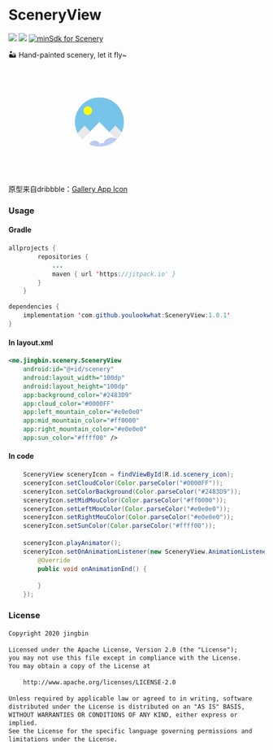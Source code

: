 # SceneryView
<img width="119" height=“19” src="https://www.cleveroad.com/public/comercial/label-android.svg"/> [![](https://jitpack.io/v/youlookwhat/SceneryView.svg)](https://jitpack.io/#youlookwhat/SceneryView) [![minSdk for Scenery](https://img.shields.io/badge/minSdk-15-green.svg)](#)

🏜 Hand-painted scenery, let it fly~

<!--<div align=center><img width="355" height=“208” src="https://github.com/youlookwhat/Scenery/blob/master/art/SceneryView.gif?raw=true"/></div>-->

<!--<img alt="Scenery is an android library" src="https://www.cleveroad.com/public/comercial/label-android.svg" height="19">--> 

![](https://github.com/youlookwhat/Scenery/blob/master/art/SceneryView.gif)

原型来自dribbble：[Gallery App Icon](https://dribbble.com/shots/4761564)


### Usage
#### Gradle
```java
allprojects {
		repositories {
			...
			maven { url 'https://jitpack.io' }
		}
	}
```

```java
dependencies {
	implementation 'com.github.youlookwhat:SceneryView:1.0.1'
}
```

#### In layout.xml
```xml
<me.jingbin.scenery.SceneryView
    android:id="@+id/scenery"
    android:layout_width="100dp"
    android:layout_height="100dp"
    app:background_color="#2483D9"
    app:cloud_color="#0000FF"
    app:left_mountain_color="#e0e0e0"
    app:mid_mountain_color="#ff0000"
    app:right_mountain_color="#e0e0e0"
    app:sun_color="#ffff00" />
```

#### In code
```java
	SceneryView sceneryIcon = findViewById(R.id.scenery_icon);
	sceneryIcon.setCloudColor(Color.parseColor("#0000FF"));
	sceneryIcon.setColorBackground(Color.parseColor("#2483D9"));
	sceneryIcon.setMidMouColor(Color.parseColor("#ff0000"));
	sceneryIcon.setLeftMouColor(Color.parseColor("#e0e0e0"));
	sceneryIcon.setRightMouColor(Color.parseColor("#e0e0e0"));
	sceneryIcon.setSunColor(Color.parseColor("#ffff00"));
	
	sceneryIcon.playAnimator();
	sceneryIcon.setOnAnimationListener(new SceneryView.AnimationListener() {
	    @Override
	    public void onAnimationEnd() {
	
	    }
	});
```

### License
```
Copyright 2020 jingbin

Licensed under the Apache License, Version 2.0 (the "License");
you may not use this file except in compliance with the License.
You may obtain a copy of the License at

    http://www.apache.org/licenses/LICENSE-2.0

Unless required by applicable law or agreed to in writing, software
distributed under the License is distributed on an "AS IS" BASIS,
WITHOUT WARRANTIES OR CONDITIONS OF ANY KIND, either express or implied.
See the License for the specific language governing permissions and
limitations under the License.
```


<!--
## link
 - 云朵及动画：https://www.jianshu.com/p/ff7c3d36b5ef
 - 烧杯滴水动画：https://github.com/Ajian-studio/GABottleLoading
 - 很多自定义View参考：https://github.com/samlss/FunnyViews
 - 自定义View学习：https://blog.csdn.net/carson_ho/article/details/62037696
 - 高级UI示例：https://github.com/zincPower/UI2018
-->


